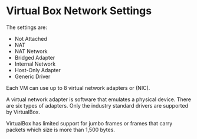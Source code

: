 # Virtual Box Network Settings

The settings are:
- Not Attached
- NAT
- NAT Network
- Bridged Adapter
- Internal Network
- Host-Only Adapter
- Generic Driver

Each VM can use up to 8 virtual network adapters or (NIC).

A virtual network adapter is software that emulates a physical device.  There are six types of adapters. Only the industry standard drivers are supported by VirtualBox.


VirtualBox has limited support for jumbo frames or frames that carry packets which size is more than 1,500 bytes.
